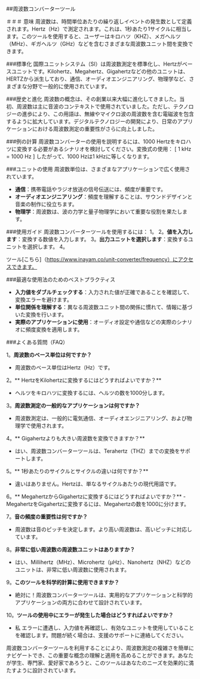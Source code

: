 ##周波数コンバーターツール

＃＃＃ 意味
周波数は、時間単位あたりの繰り返しイベントの発生数として定義されます。Hertz（Hz）で測定されます。これは、1秒あたり1サイクルに相当します。このツールを使用すると、ユーザーはキロハツ（KHZ）、メガヘルツ（MHz）、ギガヘルツ（GHz）などを含むさまざまな周波数ユニット間を変換できます。

###標準化
国際ユニットシステム（SI）は周波数測定を標準化し、Hertzがベースユニットです。Kilohertz、Megahertz、Gigahertzなどの他のユニットは、HERTZから派生しており、通信、オーディオエンジニアリング、物理学など、さまざまな分野で一般的に使用されています。

###歴史と進化
周波数の概念は、その創業以来大幅に進化してきました。当初、周波数は主に音波のコンテキストで使用されていました。ただし、テクノロジーの進歩により、この用語は、無線やマイクロ波の周波数を含む電磁波を包含するように拡大しています。デジタルテクノロジーの開発により、日常のアプリケーションにおける周波数測定の重要性がさらに向上しました。

###例の計算
周波数コンバーターの使用を説明するには、1000 Hertzをキロハツに変換する必要があるシナリオを検討してください。変換式の使用：
\[ 1 kHz = 1000 Hz \]
したがって、1000 Hzは1 kHzに等しくなります。

###ユニットの使用
周波数単位は、さまざまなアプリケーションで広く使用されています。
-  **通信**：携帯電話やラジオ放送の信号伝送には、頻度が重要です。
-  **オーディオエンジニアリング**：頻度を理解することは、サウンドデザインと音楽の制作に役立ちます。
-  **物理学**：周波数は、波の力学と量子物理学において重要な役割を果たします。

###使用ガイド
周波数コンバーターツールを使用するには：
1。
2。**値を入力します**：変換する数値を入力します。
3。**出力ユニットを選択します**：変換するユニットを選択します。
4。

ツール[こちら]（https://www.inayam.co/unit-converter/frequency）にアクセスできます。

###最適な使用法のためのベストプラクティス
-  **入力値をダブルチェックする**：入力された値が正確であることを確認して、変換エラーを避けます。
-  **単位関係を理解する**：異なる周波数ユニット間の関係に慣れて、情報に基づいた変換を行います。
-  **実際のアプリケーションに使用**：オーディオ設定や通信などの実際のシナリオに頻度変換を適用します。

###よくある質問（FAQ）

1。**周波数のベース単位は何ですか？**
- 周波数のベース単位はHertz（Hz）です。

2。** HertzをKilohertzに変換するにはどうすればよいですか？**
- ヘルツをキロハツに変換するには、ヘルツの数を1000分します。

3。**周波数測定の一般的なアプリケーションは何ですか？**
- 周波数測定は、一般的に電気通信、オーディオエンジニアリング、および物理学で使用されます。

4。** Gigahertzよりも大きい周波数を変換できますか？**
- はい、周波数コンバーターツールは、Terahertz（THZ）までの変換をサポートします。

5。** 1秒あたりのサイクルとサイクルの違いは何ですか？**
- 違いはありません。Hertzは、単なるサイクルあたりの現代用語です。

6。** MegahertzからGigahertzに変換するにはどうすればよいですか？**
-MegahertzをGigahertzに変換するには、Megahertzの数を1000に分けます。

7。**音の頻度の重要性は何ですか？**
- 周波数は音のピッチを決定します。より高い周波数は、高いピッチに対応しています。

8。**非常に低い周波数の周波数ユニットはありますか？**
- はい、Millihertz（MHz）、Microhertz（μHz）、Nanohertz（NHZ）などのユニットは、非常に低い周波数に使用されます。

9。**このツールを科学的計算に使用できますか？**
- 絶対に！周波数コンバーターツールは、実用的なアプリケーションと科学的アプリケーションの両方に合わせて設計されています。

10。**ツールの使用中にエラーが発生した場合はどうすればよいですか？**
- 私 エラーに遭遇し、入力値を再確認し、有効なユニットを使用していることを確認します。問題が続く場合は、支援のサポートに連絡してください。

周波数コンバーターツールを利用することにより、周波数測定の複雑さを簡単にナビゲートでき、この重要な概念の理解と適用を高めることができます。あなたが学生、専門家、愛好家であろうと、このツールはあなたのニーズを効果的に満たすように設計されています。
